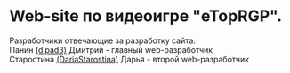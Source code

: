 # Web-site по видеоигре "eTopRGP".
Разработчики отвечающие за разработку сайта: <br>
Панин <a href="https://vk.com/gnevnyj">(dipad3)</a> Дмитрий  - главный web-разработчик <br>
Старостина <a href="https://vk.com/waiting_u">(DariaStarostina)</a> Дарья  - второй web-разработчик

